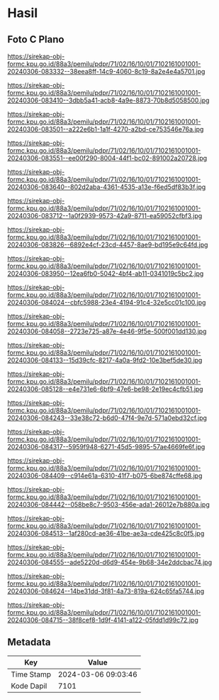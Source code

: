 # Hasil

## Foto C Plano

https://sirekap-obj-formc.kpu.go.id/88a3/pemilu/pdpr/71/02/16/10/01/7102161001001-20240306-083332--38eea8ff-14c9-4060-8c19-8a2e4e4a5701.jpg

https://sirekap-obj-formc.kpu.go.id/88a3/pemilu/pdpr/71/02/16/10/01/7102161001001-20240306-083410--3dbb5a41-acb8-4a9e-8873-70b8d5058500.jpg

https://sirekap-obj-formc.kpu.go.id/88a3/pemilu/pdpr/71/02/16/10/01/7102161001001-20240306-083501--a222e6b1-1a1f-4270-a2bd-ce753546e76a.jpg

https://sirekap-obj-formc.kpu.go.id/88a3/pemilu/pdpr/71/02/16/10/01/7102161001001-20240306-083551--ee00f290-8004-44f1-bc02-891002a20728.jpg

https://sirekap-obj-formc.kpu.go.id/88a3/pemilu/pdpr/71/02/16/10/01/7102161001001-20240306-083640--802d2aba-4361-4535-a13e-f6ed5df83b3f.jpg

https://sirekap-obj-formc.kpu.go.id/88a3/pemilu/pdpr/71/02/16/10/01/7102161001001-20240306-083712--1a0f2939-9573-42a9-8711-ea59052cfbf3.jpg

https://sirekap-obj-formc.kpu.go.id/88a3/pemilu/pdpr/71/02/16/10/01/7102161001001-20240306-083826--6892e4cf-23cd-4457-8ae9-bd195e9c64fd.jpg

https://sirekap-obj-formc.kpu.go.id/88a3/pemilu/pdpr/71/02/16/10/01/7102161001001-20240306-083950--12ea6fb0-5042-4bf4-ab11-0341019c5bc2.jpg

https://sirekap-obj-formc.kpu.go.id/88a3/pemilu/pdpr/71/02/16/10/01/7102161001001-20240306-084024--cbfc5988-23e4-4194-91c4-32e5cc01c100.jpg

https://sirekap-obj-formc.kpu.go.id/88a3/pemilu/pdpr/71/02/16/10/01/7102161001001-20240306-084058--2723e725-a87e-4e46-9f5e-500f001dd130.jpg

https://sirekap-obj-formc.kpu.go.id/88a3/pemilu/pdpr/71/02/16/10/01/7102161001001-20240306-084133--15d39cfc-8217-4a0a-9fd2-10e3bef5de30.jpg

https://sirekap-obj-formc.kpu.go.id/88a3/pemilu/pdpr/71/02/16/10/01/7102161001001-20240306-085128--e4e731e6-6bf9-47e6-be98-2e19ec4cfb51.jpg

https://sirekap-obj-formc.kpu.go.id/88a3/pemilu/pdpr/71/02/16/10/01/7102161001001-20240306-084243--33e38c72-b6d0-47f4-9e7d-571a0ebd32cf.jpg

https://sirekap-obj-formc.kpu.go.id/88a3/pemilu/pdpr/71/02/16/10/01/7102161001001-20240306-084317--5959f948-6271-45d5-9895-57ae4669fe6f.jpg

https://sirekap-obj-formc.kpu.go.id/88a3/pemilu/pdpr/71/02/16/10/01/7102161001001-20240306-084409--c914e61a-6310-41f7-b075-6be874cffe68.jpg

https://sirekap-obj-formc.kpu.go.id/88a3/pemilu/pdpr/71/02/16/10/01/7102161001001-20240306-084442--058be8c7-9503-456e-ada1-26012e7b880a.jpg

https://sirekap-obj-formc.kpu.go.id/88a3/pemilu/pdpr/71/02/16/10/01/7102161001001-20240306-084513--1af280cd-ae36-41be-ae3a-cde425c8c0f5.jpg

https://sirekap-obj-formc.kpu.go.id/88a3/pemilu/pdpr/71/02/16/10/01/7102161001001-20240306-084555--ade5220d-d6d9-454e-9b68-34e2ddcbac74.jpg

https://sirekap-obj-formc.kpu.go.id/88a3/pemilu/pdpr/71/02/16/10/01/7102161001001-20240306-084624--14be31dd-3f81-4a73-819a-624c65fa5744.jpg

https://sirekap-obj-formc.kpu.go.id/88a3/pemilu/pdpr/71/02/16/10/01/7102161001001-20240306-084715--38f8cef8-1d9f-4141-a122-05fdd1d99c72.jpg


## Metadata

| Key        | Value               |
| ---------- | ------------------- |
| Time Stamp | 2024-03-06 09:03:46 |
| Kode Dapil | 7101                |



